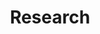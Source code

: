 ---
title: "Research"
layout: research
username: admin
design:
  spacing: "3rem"
bio:
  button:
    text: Download CV
    url: /uploads/Kalvik_Jakkala.pdf
collections:
  - id: publications
    content:
      archive:
        enable: true
      title: Featured Publications
      filters:
        section_name: /research/publication
        featured_only: true
    design:
      view: article-grid
      columns: 2

  - id: projects
    content:
      title: Featured Project
      filters:
        section_name: /research/project
        featured_only: false
    design:
      view: article-grid
      fill_image: false
      columns: 1
      
  - id: blog
    content:
      title: Recent Posts
      count: 2
      filters:
        section_name: /research/blog
        featured_only: false
    design:
      view: article-grid
      fill_image: false
      columns: 2

  - id: recent-publications
    content:
      title: Recent Publications
      filters:
        section_name: /research/publication
        exclude_featured: true
    design:
      view: citation
---